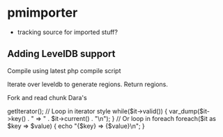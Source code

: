 # pmimporter

- tracking source for imported stuff?
 

## Adding LevelDB support


Compile using latest php compile script

Iterate over leveldb to generate regions. Return regions. 

Fork and read chunk Dara's

<?php

$db = new LevelDB("/path/to/leveldb-test-db");
$it = new LevelDBIterator($db); // equals to： $it = $db->getIterator();

// Loop in iterator style
while($it->valid()) {
    var_dump($it->key() . " => " . $it->current() . "\n");
}

// Or loop in foreach
foreach($it as $key => $value) {
    echo "{$key} => {$value}\n";
}


